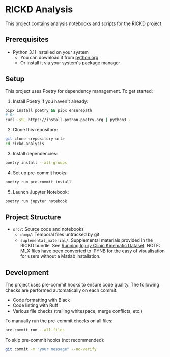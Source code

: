 # RICKD Analysis

This project contains analysis notebooks and scripts for the RICKD project.

## Prerequisites

- Python 3.11 installed on your system
  - You can download it from [python.org](https://www.python.org/downloads/)
  - Or install it via your system's package manager

## Setup

This project uses Poetry for dependency management. To get started:

1. Install Poetry if you haven't already:
```bash
pipx install poetry && pipx ensurepath
# Or
curl -sSL https://install.python-poetry.org | python3 -
```

2. Clone this repository:
```bash
git clone <repository-url>
cd rickd-analysis
```

3. Install dependencies:
```bash
poetry install --all-groups
```

4. Set up pre-commit hooks:
```bash
poetry run pre-commit install
```

5. Launch Jupyter Notebook:
```bash
poetry run jupyter notebook
```

## Project Structure
- `src/`: Source code and notebooks
  - `dump/`: Temporal files untracked by git
  - `suplemental_material/`: Supplemental materials provided in the RICKD bundle. See [Running Injury Clinic Kinematic Dataset](https://doi.org/10.25452/figshare.plus.24255795.v2). NOTE: MLX files have been converted to IPYNB for the easy of visualisation for users without a Matlab installation.

## Development

The project uses pre-commit hooks to ensure code quality. The following checks are performed automatically on each commit:

- Code formatting with Black
- Code linting with Ruff
- Various file checks (trailing whitespace, merge conflicts, etc.)

To manually run the pre-commit checks on all files:
```bash
pre-commit run --all-files
```

To skip pre-commit hooks (not recommended):
```bash
git commit -m "your message" --no-verify
```
